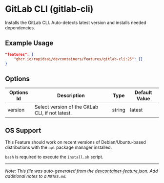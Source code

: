 
# GitLab CLI (gitlab-cli)

Installs the GitLab CLI. Auto-detects latest version and installs needed dependencies.

## Example Usage

```json
"features": {
    "ghcr.io/rapidsai/devcontainers/features/gitlab-cli:25": {}
}
```

## Options

| Options Id | Description | Type | Default Value |
|-----|-----|-----|-----|
| version | Select version of the GitLab CLI, if not latest. | string | latest |



## OS Support

This Feature should work on recent versions of Debian/Ubuntu-based distributions with the `apt` package manager installed.

`bash` is required to execute the `install.sh` script.


---

_Note: This file was auto-generated from the [devcontainer-feature.json](https://github.com/rapidsai/devcontainers/blob/main/features/src/gitlab-cli/devcontainer-feature.json).  Add additional notes to a `NOTES.md`._
